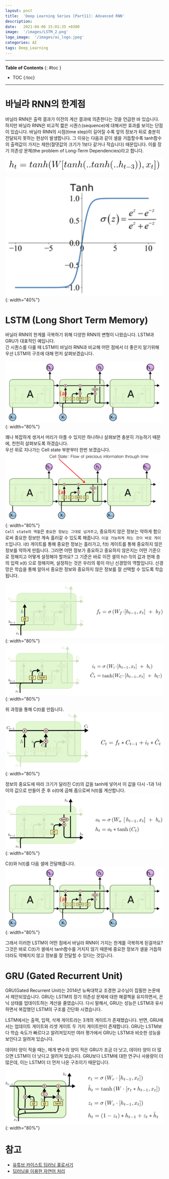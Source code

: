 ```yaml
---
layout: post
title:  'Deep Learning Series [Part11]: Advanced RNN'
description: 
date:   2021-04-06 15:01:35 +0300
image:  '/images/LSTM_2.png'
logo_image:  '/images/ai_logo.jpeg'
categories: AI
tags: Deep_Learning
---
```

---

**Table of Contents**
{: #toc }
*  TOC
{:toc}

---


# 바닐라 RNN의 한계점  
바닐라 RNN은 출력 결과가 이전의 계산 결과에 의존한다는 것을 언급한 바 있습니다. 하지만 바닐라 RNN은 비교적 짧은 시퀀스(sequence)에 대해서만 효과를 보이는 단점이 있습니다. 바닐라 RNN의 시점(time step)이 길어질 수록 앞의 정보가 뒤로 충분히 전달되지 못하는 현상이 발생합니다. 그 이유는 다음과 같이 셀을 거듭할수록 tanh함수의 출력값이 가지는 제한(절댓값의 크기가 1보다 같거나 작습니다) 때문입니다. 이를 장기 의존성 문제(the problem of Long-Term Dependencies)라고 합니다.   

![](/images/basic_of_rnn_8.png)

![](/images/basic_of_rnn_9.png){: width="40%"}  

# LSTM (Long Short Term Memory)
바닐라 RNN의 한계를 극복하기 위해 다양한 RNN의 변형이 나왔습니다. LSTM과 GRU가 대표적인 예입니다.  
긴 시퀀스를 다룰 때 LSTM이 바닐라 RNN과 비교해 어떤 점에서 더 좋은지 알기위해 우선 LSTM의 구조에 대해 먼저 살펴보겠습니다.  

![](/images/LSTM_1.png){: width="80%"}  

꽤나 복잡하게 생겨서 머리가 아플 수 있지만 하나하나 살펴보면 충분히 가능하기 때문에, 천천히 살펴보도록 하겠습니다.  
우선 위로 지나가는 Cell state 부분부터 한번 보겠습니다.  
![](/images/LSTM_5.png){: width="80%"}  
`Cell state의 역할`은 `중요한 정보는 그대로 넘겨주고`, 중요하지 않은 정보는 약하게 함으로써 중요한 정보만 계속 흘러갈 수 있도록 해줍니다. `이걸 가능하게 하는 것이 바로 게이트`입니다. i(t) 게이트를 통해 중요한 정보는 흘러가고, f(t) 게이트를 통해 중요하지 않은 정보를 약하게 만듭니다. 그러면 어떤 정보가 중요하고 중요하지 않은지는 어떤 기준으로 정해지고 어떻게 설정해야 할까요? 그 기준은 바로 이전 셀의 h(t-1)의 값과 현재 층의 입력 x(t) 으로 정해지며, 설정하는 것은 우리의 몫이 아닌 신경망의 역할입니다. 신경망은 학습을 통해 알아서 중요한 정보와 중요하지 않은 정보를 잘 선택할 수 있도록 학습됩니다.

![](/images/LSTM_2.png){: width="80%"}  
![](/images/LSTM_3.png){: width="80%"}  

위 과정을 통해 C(t)를 만듭니다.  
![](/images/LSTM_4.png){: width="80%"}  

정보의 중요도에 따라 크기가 달라진 C(t)의 값을 tanh에 넣어서 이 값을 다시 -1과 1사이의 값으로 만들어 준 후 o(t)에 곱해 줌으로써 h(t)를 계산합니다.  
![](/images/LSTM_6.png){: width="80%"}  

C(t)와 h(t)를 다음 셀에 전달해줍니다.  
![](/images/LSTM_1.png){: width="80%"}  

그래서 이러한 LSTM이 어떤 점에서 바닐라 RNN이 가지는 한계를 극복하게 된걸까요? 그것은 바로 C(t)가 셀에서 tanh함수를 거치지 않기 때문에 중요한 정보가 셀을 거듭하더라도 약해지지 않고  정보를 잘 전달할 수 있다는 것입니다.
 
# GRU  (Gated Recurrent Unit)

GRU(Gated Recurrent Unit)는 2014년 뉴욕대학교 조경현 교수님이 집필한 논문에서 제안되었습니다. GRU는 LSTM의 장기 의존성 문제에 대한 해결책을 유지하면서, 은닉 상태를 업데이트하는 계산을 줄였습니다. 다시 말해서, GRU는 성능은 LSTM과 유사하면서 복잡했던 LSTM의 구조를 간단화 시켰습니다.  

LSTM에서는 출력, 입력, 삭제 게이트라는 3개의 게이트가 존재했습니다. 반면, GRU에서는 업데이트 게이트와 리셋 게이트 두 가지 게이트만이 존재합니다. GRU는 LSTM보다 학습 속도가 빠르다고 알려져있지만 여러 평가에서 GRU는 LSTM과 비슷한 성능을 보인다고 알려져 있습니다.  

데이터 양이 적을 때는, 매개 변수의 양이 적은 GRU가 조금 더 낫고, 데이터 양이 더 많으면 LSTM이 더 낫다고 알려져 있습니다. GRU보다 LSTM에 대한 연구나 사용량이 더 많은데, 이는 LSTM이 더 먼저 나온 구조이기 때문입니다.

![](/images/GRU_1.png){: width="80%"}  


# 참고

-  [유튜브 카이스트 딥러닝 홀로서기](https://www.youtube.com/watch?v=tlyzfIYvMWE&list=PLSAJwo7mw8jn8iaXwT4MqLbZnS-LJwnBd&index=26)  
- [딥러닝을 이용한 자연어 처리](https://wikidocs.net/22886)

